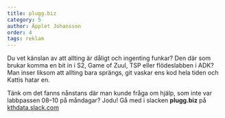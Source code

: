 ```yaml
---
title: plugg.biz
category: 5
author: Äpplet Johansson
order: 4
tags: reklam
---
```


Du vet känslan av att allting är dåligt och ingenting funkar? Den där som brukar komma en bit in i S2, Game of Zuul, TSP eller flödeslabben i ADK? Man inser liksom att allting bara sprängs, git vaskar ens kod hela tiden och Kattis hatar en. 

Tänk om det fanns nånstans där man kunde fråga om hjälp, som inte var labbpassen 08–10 på måndagar? Jodu! Gå med i slacken **plugg.biz** på [kthdata.slack.com](http://kthdata.slack.com)
